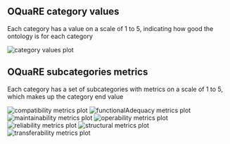 ## OQuaRE category values
Each category has a value on a scale of 1 to 5, indicating how good the ontology is for each category

![category values plot](obi_category_values.png)
## OQuaRE subcategories metrics
Each category has a set of subcategories with metrics on a scale of 1 to 5, which makes up the category end value

![compatibility metrics plot](obi_compatibility_metrics.png)
![functionalAdequacy metrics plot](obi_functionalAdequacy_metrics.png)
![maintainability metrics plot](obi_maintainability_metrics.png)
![operability metrics plot](obi_operability_metrics.png)
![reliability metrics plot](obi_reliability_metrics.png)
![structural metrics plot](obi_structural_metrics.png)
![transferability metrics plot](obi_transferability_metrics.png)
